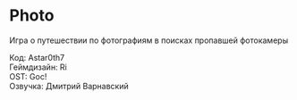 # Photo
<p>Игра о путешествии по фотографиям в поисках пропавшей фотокамеры</p>

Код: Astar0th7 <br>
Геймдизайн: Ri <br>
OST: Goc! <br>
Озвучка: Дмитрий Варнавский
